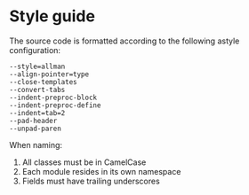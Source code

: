 # Style guide

The source code is formatted according to the following astyle
configuration:
```
--style=allman
--align-pointer=type	
--close-templates
--convert-tabs
--indent-preproc-block
--indent-preproc-define
--indent=tab=2
--pad-header
--unpad-paren
```
When naming:

1. All classes must be in CamelCase
2. Each module resides in its own namespace
3. Fields must have trailing underscores
